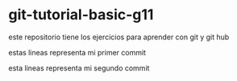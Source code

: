 # git-tutorial-basic-g11
este repositorio tiene los ejercicios para aprender con git y git hub

estas lineas representa mi primer commit 

esta lineas representa mi segundo commit

